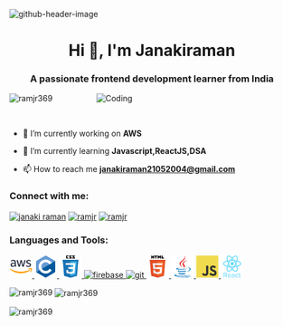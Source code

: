 ![github-header-image](https://github.com/Ramjr369/Ramjr369/assets/119351201/6c89bdfe-7fe1-42c0-878c-6830246dd0f0)
<h1 align="center">Hi 👋, I'm Janakiraman</h1>
<h3 align="center">A passionate frontend development learner from India</h3>

<img align="right" alt="Coding" width="350" src="https://c.tenor.com/PqJ7yMX9GFoAAAAC/tenor.gif">

<p align="left"> <img src="https://komarev.com/ghpvc/?username=ramjr369&label=Profile%20views&color=0e75b6&style=flat" alt="ramjr369" /> </p>

<p align="left"> <a href="https://twitter.com/" target="blank"><img src="https://img.shields.io/twitter/follow/?logo=twitter&style=for-the-badge" alt="" /></a> </p>

- 🔭 I’m currently working on **AWS**

- 🌱 I’m currently learning **Javascript,ReactJS,DSA**

- 📫 How to reach me **janakiraman21052004@gmail.com**

<h3 align="left">Connect with me:</h3>
<p align="left">
<a href="https://linkedin.com/in/janaki raman" target="blank"><img align="center" src="https://raw.githubusercontent.com/rahuldkjain/github-profile-readme-generator/master/src/images/icons/Social/linked-in-alt.svg" alt="janaki raman" height="30" width="40" /></a>
<a href="https://instagram.com/ramjr" target="blank"><img align="center" src="https://raw.githubusercontent.com/rahuldkjain/github-profile-readme-generator/master/src/images/icons/Social/instagram.svg" alt="ramjr" height="30" width="40" /></a>
<a href="https://www.leetcode.com/ramjr" target="blank"><img align="center" src="https://raw.githubusercontent.com/rahuldkjain/github-profile-readme-generator/master/src/images/icons/Social/leet-code.svg" alt="ramjr" height="30" width="40" /></a>
</p>

<h3 align="left">Languages and Tools:</h3>
<p align="left"> <a href="https://aws.amazon.com" target="_blank" rel="noreferrer"> <img src="https://raw.githubusercontent.com/devicons/devicon/master/icons/amazonwebservices/amazonwebservices-original-wordmark.svg" alt="aws" width="40" height="40"/> </a> <a href="https://www.cprogramming.com/" target="_blank" rel="noreferrer"> <img src="https://raw.githubusercontent.com/devicons/devicon/master/icons/c/c-original.svg" alt="c" width="40" height="40"/> </a> <a href="https://www.w3schools.com/css/" target="_blank" rel="noreferrer"> <img src="https://raw.githubusercontent.com/devicons/devicon/master/icons/css3/css3-original-wordmark.svg" alt="css3" width="40" height="40"/> </a> <a href="https://firebase.google.com/" target="_blank" rel="noreferrer"> <img src="https://www.vectorlogo.zone/logos/firebase/firebase-icon.svg" alt="firebase" width="40" height="40"/> </a> <a href="https://git-scm.com/" target="_blank" rel="noreferrer"> <img src="https://www.vectorlogo.zone/logos/git-scm/git-scm-icon.svg" alt="git" width="40" height="40"/> </a> <a href="https://www.w3.org/html/" target="_blank" rel="noreferrer"> <img src="https://raw.githubusercontent.com/devicons/devicon/master/icons/html5/html5-original-wordmark.svg" alt="html5" width="40" height="40"/> </a> <a href="https://www.java.com" target="_blank" rel="noreferrer"> <img src="https://raw.githubusercontent.com/devicons/devicon/master/icons/java/java-original.svg" alt="java" width="40" height="40"/> </a> <a href="https://developer.mozilla.org/en-US/docs/Web/JavaScript" target="_blank" rel="noreferrer"> <img src="https://raw.githubusercontent.com/devicons/devicon/master/icons/javascript/javascript-original.svg" alt="javascript" width="40" height="40"/> </a> <a href="https://reactjs.org/" target="_blank" rel="noreferrer"> <img src="https://raw.githubusercontent.com/devicons/devicon/master/icons/react/react-original-wordmark.svg" alt="react" width="40" height="40"/> </a> </p>

<p><img align="left" src="https://github-readme-stats.vercel.app/api/top-langs?username=ramjr369&show_icons=true&locale=en&layout=compact" alt="ramjr369" /></p>

<p>&nbsp;<img align="center" src="https://github-readme-stats.vercel.app/api?username=ramjr369&show_icons=true&locale=en" alt="ramjr369" /></p>

<p><img align="center" src="https://github-readme-streak-stats.herokuapp.com/?user=ramjr369&" alt="ramjr369" /></p>
